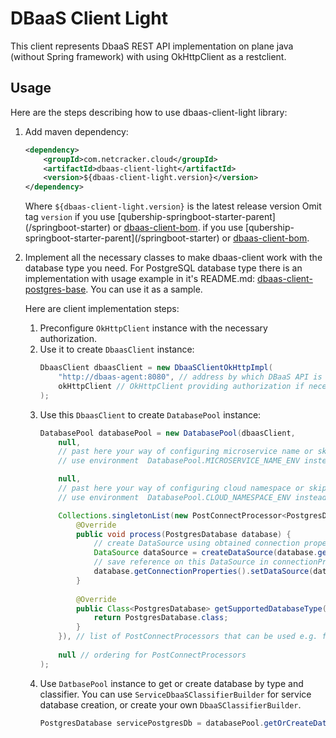 # DBaaS Client Light

This client represents DbaaS REST API implementation on plane java (without Spring framework) with using OkHttpClient as a restclient. 

## Usage
Here are the steps describing how to use dbaas-client-light library: 
1. Add maven dependency: 
    ```xml
    <dependency>
        <groupId>com.netcracker.cloud</groupId>
        <artifactId>dbaas-client-light</artifactId>
        <version>${dbaas-client-light.version}</version>
    </dependency>
    ```
    Where `${dbaas-client-light.version}` is the latest release version
    Omit tag `version` if you use [qubership-springboot-starter-parent](<github link todo>/springboot-starter) or [dbaas-client-bom](../../dbaas-client-bom-parent/dbaas-client-bom/README.md). if you use [qubership-springboot-starter-parent](<github link todo>/springboot-starter) or [dbaas-client-bom](../../dbaas-client-bom-parent/dbaas-client-bom/README.md). 
2. Implement all the necessary classes to make dbaas-client work with the database type you need. 
    For PostgreSQL database type there is an implementation with usage example in it's README.md: 
    [dbaas-client-postgres-base](../dbaas-client-postgres-base/README.md). You can use it as a sample. 
    
    Here are client implementation steps:
    1. Preconfigure `OkHttpClient` instance with the necessary authorization. 
    2. Use it to create `DbaasClient` instance: 
        ```java
        DbaasClient dbaasClient = new DbaaSClientOkHttpImpl(
            "http://dbaas-agent:8080", // address by which DBaaS API is available
            okHttpClient // OkHttpClient providing authorization if necessary
        );
        ```
    3. Use this `DbaasClient` to create `DatabasePool` instance: 
        ```java
        DatabasePool databasePool = new DatabasePool(dbaasClient,
            null,
            // past here your way of configuring microservice name or skip to
            // use environment  DatabasePool.MICROSERVICE_NAME_ENV instead
        
            null,
            // past here your way of configuring cloud namespace or skip to
            // use environment  DatabasePool.CLOUD_NAMESPACE_ENV instead
        
            Collections.singletonList(new PostConnectProcessor<PostgresDatabase>() {
                @Override
                public void process(PostgresDatabase database) {
                    // create DataSource using obtained connection properties
                    DataSource dataSource = createDataSource(database.getConnectionProperties());
                    // save reference on this DataSource in connectionProperties so it can be used by DbaasPostgresProxyDataSource
                    database.getConnectionProperties().setDataSource(dataSource);
                }
               
                @Override
                public Class<PostgresDatabase> getSupportedDatabaseType() {
                    return PostgresDatabase.class;
                }
            }), // list of PostConnectProcessors that can be used e.g. for DataSource configuration
                        
            null // ordering for PostConnectProcessors
        );
        ```
    4. Use `DatbasePool` instance to get or create database by type and classifier. 
        You can use `ServiceDbaaSClassifierBuilder` for service database creation, or create your own `DbaaSClassifierBuilder`. 
        ```java
        PostgresDatabase servicePostgresDb = databasePool.getOrCreateDatabase(PostgresDBType.INSTANCE, new ServiceDbaaSClassifierBuilder(null).build());
        ```
